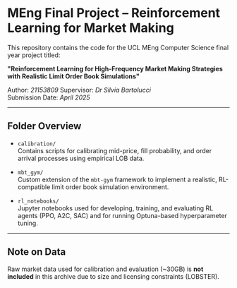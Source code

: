 # MEng Final Project – Reinforcement Learning for Market Making

This repository contains the code for the UCL MEng Computer Science final year project titled:

**"Reinforcement Learning for High-Frequency Market Making Strategies with Realistic Limit Order Book Simulations"**

Author: *21153809*
Supervisor: *Dr Silvia Bartolucci*  
Submission Date: *April 2025*

---

## Folder Overview

- `calibration/`  
  Contains scripts for calibrating mid-price, fill probability, and order arrival processes using empirical LOB data.

- `mbt_gym/`  
  Custom extension of the `mbt-gym` framework to implement a realistic, RL-compatible limit order book simulation environment.

- `rl_notebooks/`  
  Jupyter notebooks used for developing, training, and evaluating RL agents (PPO, A2C, SAC) and for running Optuna-based hyperparameter tuning.

---

## Note on Data

Raw market data used for calibration and evaluation (~30GB) is **not included** in this archive due to size and licensing constraints (LOBSTER).
